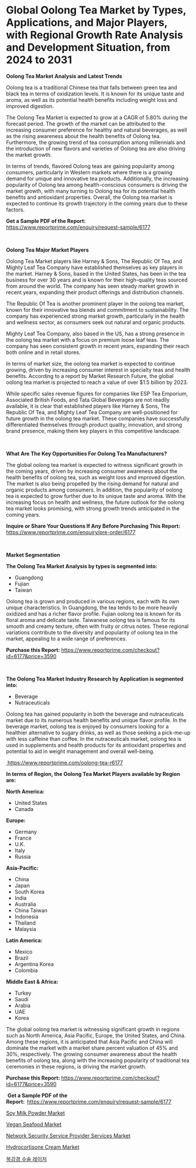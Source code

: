 <p><h1>Global Oolong Tea Market by Types, Applications, and Major Players, with Regional Growth Rate Analysis and Development Situation, from 2024 to 2031</h1></p><p><strong>Oolong Tea Market Analysis and Latest Trends</strong></p>
<p><p>Oolong tea is a traditional Chinese tea that falls between green tea and black tea in terms of oxidization levels. It is known for its unique taste and aroma, as well as its potential health benefits including weight loss and improved digestion.</p><p>The Oolong Tea Market is expected to grow at a CAGR of 5.80% during the forecast period. The growth of the market can be attributed to the increasing consumer preference for healthy and natural beverages, as well as the rising awareness about the health benefits of Oolong tea. Furthermore, the growing trend of tea consumption among millennials and the introduction of new flavors and varieties of Oolong tea are also driving the market growth.</p><p>In terms of trends, flavored Oolong teas are gaining popularity among consumers, particularly in Western markets where there is a growing demand for unique and innovative tea products. Additionally, the increasing popularity of Oolong tea among health-conscious consumers is driving the market growth, with many turning to Oolong tea for its potential health benefits and antioxidant properties. Overall, the Oolong tea market is expected to continue its growth trajectory in the coming years due to these factors.</p></p>
<p><strong>Get a Sample PDF of the Report:&nbsp;</strong> <a href="https://www.reportprime.com/enquiry/request-sample/6177">https://www.reportprime.com/enquiry/request-sample/6177</a></p>
<p>&nbsp;</p>
<p><strong>Oolong Tea Major Market Players</strong></p>
<p><p>Oolong Tea Market players like Harney & Sons, The Republic Of Tea, and Mighty Leaf Tea Company have established themselves as key players in the market. Harney & Sons, based in the United States, has been in the tea business for over 30 years and is known for their high-quality teas sourced from around the world. The company has seen steady market growth in recent years, expanding their product offerings and distribution channels.</p><p>The Republic Of Tea is another prominent player in the oolong tea market, known for their innovative tea blends and commitment to sustainability. The company has experienced strong market growth, particularly in the health and wellness sector, as consumers seek out natural and organic products.</p><p>Mighty Leaf Tea Company, also based in the US, has a strong presence in the oolong tea market with a focus on premium loose leaf teas. The company has seen consistent growth in recent years, expanding their reach both online and in retail stores.</p><p>In terms of market size, the oolong tea market is expected to continue growing, driven by increasing consumer interest in specialty teas and health benefits. According to a report by Market Research Future, the global oolong tea market is projected to reach a value of over $1.5 billion by 2023.</p><p>While specific sales revenue figures for companies like ESP Tea Emporium, Associated British Foods, and Tata Global Beverages are not readily available, it is clear that established players like Harney & Sons, The Republic Of Tea, and Mighty Leaf Tea Company are well-positioned for future growth in the oolong tea market. These companies have successfully differentiated themselves through product quality, innovation, and strong brand presence, making them key players in this competitive landscape.</p></p>
<p>&nbsp;</p>
<p><strong>What Are The Key Opportunities For Oolong Tea Manufacturers?</strong></p>
<p><p>The global oolong tea market is expected to witness significant growth in the coming years, driven by increasing consumer awareness about the health benefits of oolong tea, such as weight loss and improved digestion. The market is also being propelled by the rising demand for natural and organic products among consumers. In addition, the popularity of oolong tea is expected to grow further due to its unique taste and aroma. With the increasing focus on health and wellness, the future outlook for the oolong tea market looks promising, with strong growth trends anticipated in the coming years.</p></p>
<p><strong>Inquire or Share Your Questions If Any Before Purchasing This Report:</strong> <a href="https://www.reportprime.com/enquiry/pre-order/6177">https://www.reportprime.com/enquiry/pre-order/6177</a></p>
<p>&nbsp;</p>
<p><strong>Market Segmentation</strong></p>
<p><strong>The Oolong Tea Market Analysis by types is segmented into:</strong></p>
<p><ul><li>Guangdong</li><li>Fujian</li><li>Taiwan</li></ul></p>
<p><p>Oolong tea is grown and produced in various regions, each with its own unique characteristics. In Guangdong, the tea tends to be more heavily oxidized and has a richer flavor profile. Fujian oolong tea is known for its floral aroma and delicate taste. Taiwanese oolong tea is famous for its smooth and creamy texture, often with fruity or citrus notes. These regional variations contribute to the diversity and popularity of oolong tea in the market, appealing to a wide range of preferences.</p></p>
<p><strong>Purchase this Report:&nbsp;</strong><a href="https://www.reportprime.com/checkout?id=6177&price=3590">https://www.reportprime.com/checkout?id=6177&price=3590</a></p>
<p>&nbsp;</p>
<p><strong>The Oolong Tea Market Industry Research by Application is segmented into:</strong></p>
<p><ul><li>Beverage</li><li>Nutraceuticals</li></ul></p>
<p><p>Oolong tea has gained popularity in both the beverage and nutraceuticals market due to its numerous health benefits and unique flavor profile. In the beverage market, oolong tea is enjoyed by consumers looking for a healthier alternative to sugary drinks, as well as those seeking a pick-me-up with less caffeine than coffee. In the nutraceuticals market, oolong tea is used in supplements and health products for its antioxidant properties and potential to aid in weight management and overall well-being.</p></p>
<p><a href="https://www.reportprime.com/oolong-tea-r6177">&nbsp;https://www.reportprime.com/oolong-tea-r6177</a></p>
<p><strong>In terms of Region, the Oolong Tea Market Players available by Region are:</strong></p>
<p>
    <p> <strong> North America: </strong>
        <ul>
            <li>United States</li>
            <li>Canada</li>
        </ul>
        </p> 
    <p> <strong> Europe: </strong>
        <ul>
            <li>Germany</li>
            <li>France</li>
            <li>U.K.</li>
            <li>Italy</li>
            <li>Russia</li>
        </ul>
        </p> 
    <p> <strong> Asia-Pacific: </strong>
        <ul>
            <li>China</li>
            <li>Japan</li>
            <li>South Korea</li>
            <li>India</li>
            <li>Australia</li>
            <li>China Taiwan</li>
            <li>Indonesia</li>
            <li>Thailand</li>
            <li>Malaysia</li>
        </ul>
        </p> 
    <p> <strong> Latin America: </strong>
        <ul>
            <li>Mexico</li>
            <li>Brazil</li>
            <li>Argentina Korea</li>
            <li>Colombia</li>
        </ul>
        </p> 
    <p> <strong> Middle East & Africa: </strong>
        <ul>
            <li>Turkey</li>
            <li>Saudi</li>
            <li>Arabia</li>
            <li>UAE</li>
            <li>Korea</li>
        </ul>
    </p>
    </p>
<p><p>The global oolong tea market is witnessing significant growth in regions such as North America, Asia Pacific, Europe, the United States, and China. Among these regions, it is anticipated that Asia Pacific and China will dominate the market with a market share percent valuation of 45% and 30%, respectively. The growing consumer awareness about the health benefits of oolong tea, along with the increasing popularity of traditional tea ceremonies in these regions, is driving the market growth.</p></p>
<p><strong>Purchase this Report: </strong><a href="https://www.reportprime.com/checkout?id=6177&price=3590">https://www.reportprime.com/checkout?id=6177&price=3590</a></p>
<p>&nbsp;<strong>Get a Sample PDF of the Report:&nbsp;&nbsp;</strong><a href="https://www.reportprime.com/enquiry/request-sample/6177">https://www.reportprime.com/enquiry/request-sample/6177</a></p>
<p><strong></strong></p>
<p><p><a href="https://github.com/Airanohannonzb68e5pb53oc1/Market-Research-Report-List-2/blob/main/soy-milk-powder-market.md">Soy Milk Powder Market</a></p><p><a href="https://github.com/fiixsa/Market-Research-Report-List-2/blob/main/vegan-seafood-market.md">Vegan Seafood Market</a></p><p><a href="https://www.linkedin.com/pulse/network-security-service-provider-services-market-comprehensive-df8oc">Network Security Service Provider Services Market</a></p><p><a href="https://issuu.com/reportprime-2/docs/hydrocortisone-cream-market-size-2030.pptx">Hydrocortisone Cream Market</a></p><p><a href="https://github.com/JeromeRtyau89966/Market-Research-Report-List-1/blob/main/377801371354.md">복강경 수술 레이저</a></p></p>